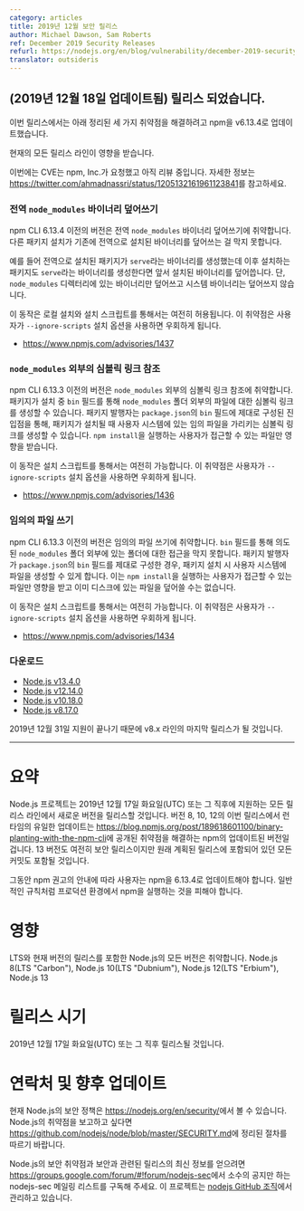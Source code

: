 ```yaml
---
category: articles
title: 2019년 12월 보안 릴리스
author: Michael Dawson, Sam Roberts
ref: December 2019 Security Releases
refurl: https://nodejs.org/en/blog/vulnerability/december-2019-security-releases
translator: outsideris
---
```


<!--
## _(Update 18-December-2019)_ Releases available

These releases update npm to v6.13.4 to address three vulnerabilities described below.

All current release lines were affected.

At this time, CVEs have been requested by npm, Inc. and are pending review. See https://twitter.com/ahmadnassri/status/1205132161961123841 for more information.
-->

## (2019년 12월 18일 업데이트됨) 릴리스 되었습니다.

이번 릴리스에서는 아래 정리된 세 가지 취약점을 해결하려고 npm을 v6.13.4로 업데이트했습니다.

현재의 모든 릴리스 라인이 영향을 받습니다.

이번에는 CVE는 npm, Inc.가 요청했고 아직 리뷰 중입니다. 자세한 정보는
<https://twitter.com/ahmadnassri/status/1205132161961123841>를 참고하세요.

<!--
### Global `node_modules` Binary Overwrite

Versions of the npm CLI prior to 6.13.4 are vulnerable to a Global `node_modules` Binary Overwrite. It fails to prevent existing globally-installed binaries to be overwritten by other package installations.

For example, if a package was installed globally and created a `serve` binary, any subsequent installs of packages that also create a `serve` binary would overwrite the first binary. This will not overwrite system binaries but only binaries put into the global `node_modules` directory.

This behavior is still allowed in local installations and also through install scripts. This vulnerability bypasses a user using the `--ignore-scripts` install option.

* https://www.npmjs.com/advisories/1437
-->

### 전역 `node_modules` 바이너리 덮어쓰기

npm CLI 6.13.4 이전의 버전은 전역 `node_modules` 바이너리 덮어쓰기에 취약합니다.
다른 패키지 설치가 기존에 전역으로 설치된 바이너리를 덮어쓰는 걸 막지 못합니다.

예를 들어 전역으로 설치된 패키지가 `serve`라는 바이너리를 생성했는데 이후 설치하는
패키지도 `serve`라는 바이너리를 생성한다면 앞서 설치된 바이너리를 덮어씁니다.
단, `node_modules` 디렉터리에 있는 바이너리만 덮어쓰고 시스템 바이너리는
덮어쓰지 않습니다.

이 동작은 로컬 설치와 설치 스크립트를 통해서는 여전히 허용됩니다. 이 취약점은 사용자가
`--ignore-scripts` 설치 옵션을 사용하면 우회하게 됩니다.

* <https://www.npmjs.com/advisories/1437>

<!--
### Symlink reference outside of `node_modules`

Versions of the npm CLI prior to 6.13.3 are vulnerable to a symlink reference outside of `node_modules`. It is possible for packages to create symlinks to files outside of the `node_modules` folder through the `bin` field upon installation. A properly constructed entry in the package.json `bin` field would allow a package publisher to create a symlink pointing to arbitrary files on a user’s system when the package is installed. Only files accessible by the user running the `npm install` are affected.

This behavior is still possible through install scripts. This vulnerability bypasses a user using the `--ignore-scripts` install option.

* https://www.npmjs.com/advisories/1436
-->

### `node_modules` 외부의 심볼릭 링크 참조

npm CLI 6.13.3 이전의 버전은 `node_modules` 외부의 심볼릭 링크 참조에 취약합니다.
패키지가 설치 중 `bin` 필드를 통해 `node_modules` 폴더 외부의 파일에 대한 심볼릭 링크를
생성할 수 있습니다. 패키지 발행자는 `package.json`의 `bin` 필드에 제대로 구성된 진입점을 통해,
패키지가 설치될 때 사용자 시스템에 있는 임의 파일을 가리키는 심볼릭 링크를 생성할 수 있습니다.
`npm install`을 실행하는 사용자가 접근할 수 있는 파일만 영향을 받습니다.

이 동작은 설치 스크립트를 통해서는 여전히 가능합니다. 이 취약점은 사용자가
`--ignore-scripts` 설치 옵션을 사용하면 우회하게 됩니다.

* <https://www.npmjs.com/advisories/1436>

<!--
### Arbitrary File Write

Versions of the npm CLI prior to 6.13.3 are vulnerable to an Arbitrary File Write. It fails to prevent access to folders outside of the intended `node_modules` folder through the `bin` field. A properly constructed entry in the `package.json` bin field would allow a package publisher to create files on a user's system when the package is installed. It is only possible to affect files that the user running `npm install` has access to and it is not possible to overwrite files that already exist on disk.

This behavior is still possible through install scripts. This vulnerability bypasses a user using the `--ignore-scripts` install option.

* https://www.npmjs.com/advisories/1434
-->

### 임의의 파일 쓰기

npm CLI 6.13.3 이전의 버전은 임의의 파일 쓰기에 취약합니다. `bin` 필드를 통해 의도된
`node_modules` 폴더 외부에 있는 폴더에 대한 접근을 막지 못합니다. 패키지 발행자가
`package.json`의 `bin` 필드를 제대로 구성한 경우, 패키지 설치 시 사용자 시스템에 파일을
생성할 수 있게 합니다. 이는 `npm install`을 실행하는 사용자가 접근할 수 있는 파일만
영향을 받고 이미 디스크에 있는 파일을 덮어쓸 수는 없습니다.

이 동작은 설치 스크립트를 통해서는 여전히 가능합니다. 이 취약점은 사용자가
`--ignore-scripts` 설치 옵션을 사용하면 우회하게 됩니다.

* <https://www.npmjs.com/advisories/1434>

<!--
### Downloads

* [Node.js v13.4.0](https://nodejs.org/en/blog/release/v13.4.0/)
* [Node.js v12.14.0](https://nodejs.org/en/blog/release/v12.14.0/)
* [Node.js v10.18.0](https://nodejs.org/en/blog/release/v10.18.0/)
* [Node.js v8.17.0](https://nodejs.org/en/blog/release/v8.17.0/)

Please note that this will be the final release of the v8.x line as support ends after December 31st, 2019.

--------------------------------------
-->

### 다운로드

* [Node.js v13.4.0](https://nodejs.org/en/blog/release/v13.4.0/)
* [Node.js v12.14.0](https://nodejs.org/en/blog/release/v12.14.0/)
* [Node.js v10.18.0](https://nodejs.org/en/blog/release/v10.18.0/)
* [Node.js v8.17.0](https://nodejs.org/en/blog/release/v8.17.0/)

2019년 12월 31일 지원이 끝나기 때문에 v8.x 라인의 마지막 릴리스가 될 것입니다.

--------------------------------------

<!--
# Summary

The Node.js project will release new versions of all supported release lines on or shortly after Tuesday December 17, 2019 UTC. For versions 8, 10, and 12 the only update to the runtime in these releases will be an updated version of npm addressing the vulnerability announced in https://blog.npmjs.org/post/189618601100/binary-planting-with-the-npm-cli. Version 13, while still being a security release, will include all commits that were scheduled to be included in the originally scheduled release.

In the meantime, users should update to npm 6.13.4 by following the instructions provided in the npm advisory. As a general rule, avoid running npm in production environments.

# Impact

All versions of Node.js are vulnerable including the LTS and current releases: Node.js 8 (LTS "Carbon"), Node.js 10 (LTS "Dubnium") , Node.js 12 (LTS "Erbium"), and Node.js 13.
-->

# 요약

Node.js 프로젝트는 2019년 12월 17일 화요일(UTC) 또는 그 직후에 지원하는 모든 릴리스 라인에서 새로운 버전을 릴리스할 것입니다. 버전 8, 10, 12의 이번 릴리스에서 런타임의 유일한 업데이트는 <https://blog.npmjs.org/post/189618601100/binary-planting-with-the-npm-cli>에 공개된 취약점을 해결하는 npm의 업데이트된 버전일 겁니다. 13 버전도 여전히 보안 릴리스이지만 원래 계획된 릴리스에 포함되어 있던 모든 커밋도 포함될 것입니다.


그동안 npm 권고의 안내에 따라 사용자는 npm을 6.13.4로 업데이트해야 합니다. 일반적인 규칙처럼 프로덕션 환경에서 npm을 실행하는 것을 피해야 합니다.

# 영향

LTS와 현재 버전의 릴리스를 포함한 Node.js의 모든 버전은 취약합니다. Node.js 8(LTS "Carbon"), Node.js 10(LTS "Dubnium"), Node.js 12(LTS "Erbium"), Node.js 13

<!--
# Release timing

Releases will be available at, or shortly after, Tuesday, December 17, 2019 UTC.

# Contact and future updates

The current Node.js security policy can be found at https://nodejs.org/en/security/.  Please follow the process outlined in https://github.com/nodejs/node/blob/master/SECURITY.md if you wish to report a vulnerability in Node.js.

Subscribe to the low-volume announcement-only nodejs-sec mailing list at https://groups.google.com/forum/#!forum/nodejs-sec to stay up to date on security vulnerabilities and security-related releases of Node.js and the projects maintained in the nodejs GitHub organization.
-->

# 릴리스 시기

2019년 12월 17일 화요일(UTC) 또는 그 직후 릴리스될 것입니다.

# 연락처 및 향후 업데이트

현재 Node.js의 보안 정책은 <https://nodejs.org/en/security/>에서 볼 수 있습니다.
Node.js의 취약점을 보고하고 싶다면
<https://github.com/nodejs/node/blob/master/SECURITY.md>에 정리된 절차를 따르기 바랍니다.

Node.js의 보안 취약점과 보안과 관련된 릴리스의 최신 정보를 얻으려면
<https://groups.google.com/forum/#!forum/nodejs-sec>에서 소수의 공지만 하는
nodejs-sec 메일링 리스트를 구독해 주세요. 이 프로젝트는
[nodejs GitHub 조직](https://github.com/nodejs/)에서 관리하고 있습니다.
